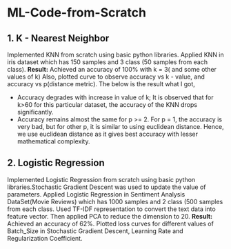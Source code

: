 # ML-Code-from-Scratch
## 1. K - Nearest Neighbor

Implemented KNN from scratch using basic python libraries. Applied KNN in iris dataset which has 150 samples and 3 class (50 samples from each class). 
**Result:** Achieved an accuracy of 100% with k = 3( and some other values of k)
Also, plotted curve to observe accuracy vs k - value, and accuracy vs p(distance metric). The below is the result what I got,
- Accuracy degrades with increase in value of k; It is observed that for k>60 for this particular dataset, the accuracy of the KNN drops significantly.
- Accuracy remains almost the same for p >= 2. For p = 1, the accuracy is very bad, but for other p, it is similar to using euclidean distance. Hence, we use euclidean distance as it gives best accuracy with lesser mathematical complexity.

## 2. Logistic Regression

Implemented Logistic Regression from scratch using basic python libraries.Stochastic Gradient Descent was used to update the value of parameters. Applied Logistic Regression in Sentiment Analysis DataSet(Movie Reviews) which has 1000 samples and 2 class (500 samples from each class. Used TF-IDF representation to convert the text data into feature vector. Then applied PCA to reduce the dimension to 20.
**Result:** Achieved an accuracy of 62%.
Plotted loss curves for different values of Batch_Size in Stochastic Gradient Descent, Learning Rate and Regularization Coefficient.